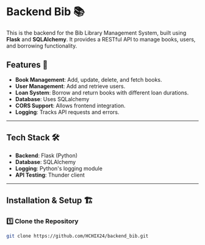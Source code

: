 # Backend Bib 📚

This is the backend for the Bib Library Management System, built using **Flask** and **SQLAlchemy**. It provides a RESTful API to manage books, users, and borrowing functionality.

## Features 🚀

- **Book Management**: Add, update, delete, and fetch books.
- **User Management**: Add and retrieve users.
- **Loan System**: Borrow and return books with different loan durations.
- **Database**: Uses SQLalchemy
- **CORS Support**: Allows frontend integration.
- **Logging**: Tracks API requests and errors.

---

## Tech Stack 🛠️

- **Backend**: Flask (Python)
- **Database**: SQLAlchemy 
- **Logging**: Python's logging module
- **API Testing**: Thunder client

---

## Installation & Setup 🏗️

### 1️⃣ Clone the Repository
```bash
git clone https://github.com/HCHIX24/backend_bib.git

